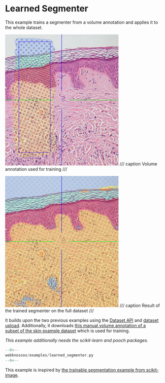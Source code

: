 # Learned Segmenter

This example trains a segmenter from a volume annotation and applies it to the whole dataset.

![Volume annotation used for training](./learned_segmenter_annotation.png)
/// caption
Volume annotation used for training
///

![Result of the trained segmenter on the full dataset](./learned_segmenter_result.png)
/// caption
Result of the trained segmenter on the full dataset
///

It builds upon the two previous examples using the [Dataset API](dataset_usage.md) and [dataset upload](upload_image_data.md).
Additionally, it downloads [this manual volume annotation of a subset of the skin example dataset](https://webknossos.org/annotations/Explorational/616457c2010000870032ced4) which is used for training.

*This example additionally needs the scikit-learn and pooch packages.*

```python
--8<--
webknossos/examples/learned_segmenter.py
--8<--
```

This example is inspired by [the trainable segmentation example from scikit-image](https://scikit-image.org/docs/dev/auto_examples/segmentation/plot_trainable_segmentation.html).
